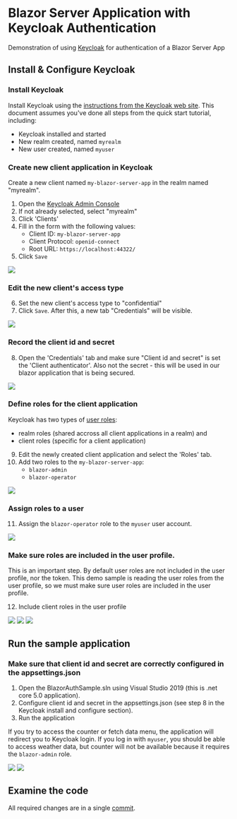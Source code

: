 # Blazor Server Application with Keycloak Authentication
Demonstration of using [Keycloak](https://www.keycloak.org/) for authentication of a Blazor Server App

## Install & Configure Keycloak

### Install Keycloak

Install Keycloak using the [instructions from the Keycloak web site](https://www.keycloak.org/getting-started/getting-started-zip). This document assumes you've done all steps from the quick start tutorial, including:

- Keycloak installed and started
- New realm created, named `myrealm`
- New user created, named `myuser`

### Create new client application in Keycloak

Create a new client named `my-blazor-server-app` in the realm named "myrealm".

1. Open the [Keycloak Admin Console](http://localhost:8080/auth/admin)
2. If not already selected, select "myrealm"
3. Click 'Clients'
4. Fill in the form with the following values:
    - Client ID: `my-blazor-server-app`
    - Client Protocol: `openid-connect`
    - Root URL: `https://localhost:44322/`
5. Click `Save`

![](doc/images/screenshot_01_client_add.png?raw=true)

### Edit the new client's access type

6. Set the new client's access type to "confidential"
7. Click `Save`. After this, a new tab "Credentials" will be visible.

![](doc/images/screenshot_02_client_set_access_type.png?raw=true)

### Record the client id and secret

8. Open the 'Credentials' tab and make sure "Client id and secret" is set the 'Client authenticator'. Also not the secret - this will be used in our blazor application that is being secured.

![](doc/images/screenshot_03_credentials.png?raw=true)

### Define roles for the client application

Keycloak has two types of [user roles](https://www.keycloak.org/docs/latest/server_admin/index.html#roles): 
- realm roles (shared accross all client applications in a realm) and 
- client roles (specific for a client application)

9. Edit the newly created client application and select the 'Roles' tab. 
10. Add two roles to the `my-blazor-server-app`:
    - `blazor-admin`
    - `blazor-operator`

![](doc/images/screenshot_04_client_roles.png?raw=true)

### Assign roles to a user

11. Assign the `blazor-operator` role to the `myuser` user account.

![](doc/images/screenshot_05_user_roles.png?raw=true)

### Make sure roles are included in the user profile.

This is an important step. By default user roles are not included in the user profile, nor the token. 
This demo sample is reading the user roles from the user profile, so we must make sure user roles are included in the user profile.

12. Include client roles in the user profile

![](doc/images/screenshot_06_client_scopes_01.png?raw=true)
![](doc/images/screenshot_07_client_scopes_02.png?raw=true)
![](doc/images/screenshot_08_client_scopes_03.png?raw=true)

## Run the sample application

### Make sure that client id and secret are correctly configured in the appsettings.json

1. Open the BlazorAuthSample.sln using Visual Studio 2019 (this is .net core 5.0 application).
2. Configure client id and secret in the appsettings.json (see step 8 in the Keycloak install and configure section).
3. Run the application

If you try to access the counter or fetch data menu, the application will redirect you to Keycloak login. 
If you log in with `myuser`, you should be able to access weather data, but counter will not be available because it requires the `blazor-admin` role.

![](doc/images/screenshot_09_blazor_01.png?raw=true)
![](doc/images/screenshot_10_blazor_02.png?raw=true)

## Examine the code

All required changes are in a single [commit](https://github.com/csinisa/blazor_server_keycloak/commit/4a20c0e7155feaf549d271e8ee56aaca9bf22bb9).
